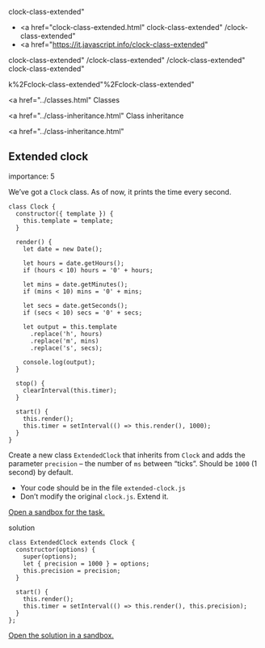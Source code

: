 clock-class-extended"

- <a href="clock-class-extended.html"
  clock-class-extended"
  /clock-class-extended"
- <a href="https://it.javascript.info/clock-class-extended"

<!-- -->

clock-class-extended"
/clock-class-extended"
/clock-class-extended"
clock-class-extended"

k%2Fclock-class-extended"%2Fclock-class-extended" </a>

<a href="../classes.html" Classes</span></a>

<a href="../class-inheritance.html" Class inheritance</span></a>

<a href="../class-inheritance.html"

## Extended clock

<span class="task__importance" title="How important is the task, from 1 to 5">importance: 5</span>

We’ve got a `Clock` class. As of now, it prints the time every second.

    class Clock {
      constructor({ template }) {
        this.template = template;
      }

      render() {
        let date = new Date();

        let hours = date.getHours();
        if (hours < 10) hours = '0' + hours;

        let mins = date.getMinutes();
        if (mins < 10) mins = '0' + mins;

        let secs = date.getSeconds();
        if (secs < 10) secs = '0' + secs;

        let output = this.template
          .replace('h', hours)
          .replace('m', mins)
          .replace('s', secs);

        console.log(output);
      }

      stop() {
        clearInterval(this.timer);
      }

      start() {
        this.render();
        this.timer = setInterval(() => this.render(), 1000);
      }
    }

Create a new class `ExtendedClock` that inherits from `Clock` and adds the parameter `precision` – the number of `ms` between “ticks”. Should be `1000` (1 second) by default.

- Your code should be in the file `extended-clock.js`
- Don’t modify the original `clock.js`. Extend it.

[Open a sandbox for the task.](https://plnkr.co/edit/3Ha7yGE4lnnhrgOq?p=preview)

solution

    class ExtendedClock extends Clock {
      constructor(options) {
        super(options);
        let { precision = 1000 } = options;
        this.precision = precision;
      }

      start() {
        this.render();
        this.timer = setInterval(() => this.render(), this.precision);
      }
    };

[Open the solution in a sandbox.](https://plnkr.co/edit/CcPhRHTE11UljJq8?p=preview)
